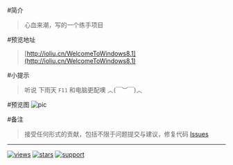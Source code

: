 #简介
> 心血来潮，写的一个练手项目

#预览地址
> [http://ioliu.cn/WelcomeToWindows8.1](http://ioliu.cn/WelcomeToWindows8.1) 

#小提示
> 听说 下雨天 `F11` 和电脑更配噢 ︿(￣︶￣)︿ 

#预览图
![pic](http://7xilig.com1.z0.glb.clouddn.com/windows8.1.png)

#备注
> 接受任何形式的贡献，包括不限于问题提交与建议，修复代码 [Issues](https://github.com/ioliu/WelcomeToWindows8.1/issues)

-----------------------------------------
[![views](https://sourcegraph.com/api/repos/github.com/Niineo/WelcomeToWindows8.1/.counters/views.svg)](https://sourcegraph.com/github.com/Niineo/WelcomeToWindows8.1)
[![stars]][stars]
[![support]][support]


[stars]: https://img.shields.io/github/stars/Niineo/WelcomeToWindows8.1.svg?style=flat
[support]: https://img.shields.io/badge/support-IE8%2B-brightgreen.svg


